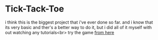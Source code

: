 # Tick-Tack-Toe
i think this is the biggest project that i've ever done so far. and i know that its very basic and ther's a better way to do it, but i did all of it myself with out watching any tutorials<br\>
try the game [from here](https://ahmedticktacktoe.netlify.app/)
